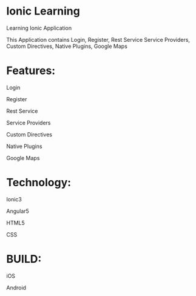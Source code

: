 # Ionic Learning
Learning Ionic Application

This Application contains Login, Register, Rest Service Service Providers, Custom Directives, Native Plugins, Google Maps

# Features:

Login

Register

Rest Service 

Service Providers

Custom Directives

Native Plugins

Google Maps

# Technology:

Ionic3

Angular5

HTML5

CSS

# BUILD:

iOS

Android

